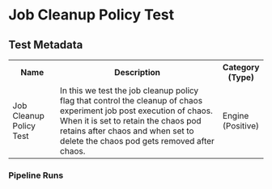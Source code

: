 # Job Cleanup Policy Test

## Test Metadata
<table>
    <tr>
        <th> Name </th>
        <th> Description </th>
        <th> Category <br>(Type) </th>
    </tr>
    <tr>
        <td> Job Cleanup Policy Test </td>
        <td> In this we test the job cleanup policy flag that control the cleanup of chaos experiment job post execution of chaos. When it is set to retain the chaos pod retains after chaos and when set to delete the chaos pod gets removed after chaos. </td>
        <td> Engine <br>(Positive) </td>
    </tr>
 </table>

### Pipeline Runs
 
